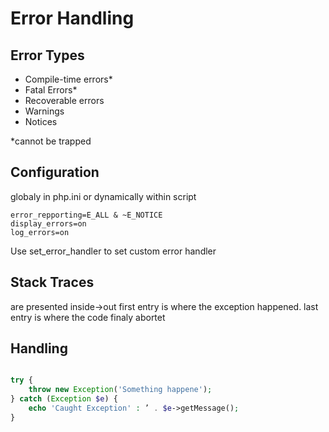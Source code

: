 # Error Handling

## Error Types

- Compile-time errors*
- Fatal Errors*
- Recoverable errors
- Warnings
- Notices

*cannot be trapped

## Configuration

globaly in php.ini or dynamically within script

```
error_repporting=E_ALL & ~E_NOTICE
display_errors=on
log_errors=on
```
Use set_error_handler to set custom error handler

## Stack Traces

are presented inside->out
first entry is where the exception happened. last entry is where the code finaly abortet

## Handling

```php

try {
	throw new Exception('Something happene');
} catch (Exception $e) {
	echo 'Caught Exception' : ’ . $e->getMessage();
}

```
